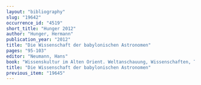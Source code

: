 ```yaml
---
layout: "bibliography"
slug: "19642"
occurrence_id: "4519"
short_title: "Hunger 2012"
author: "Hunger, Hermann"
publication_year: "2012"
title: "Die Wissenschaft der babylonischen Astronomen"
pages: "95-103"
editor: "Neumann, Hans"
book: "Wissenskultur im Alten Orient. Weltanschauung, Wissenschaften, Techniken, Technologien. 4. Internationales Colloquium der Deutschen Orient-Gesellschaft 20.-22. Februar 2002, Münster, Colloquien der Deutschen Orient-Gesellschaft 4 (Wiesbaden)"
title: "Die Wissenschaft der babylonischen Astronomen"
previous_item: "19645"
---
```

